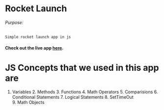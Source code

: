 # Rocket Launch

###### Purpose:
    Simple rocket launch app in js

#### Check out the live app [here](https://ramya-brs.github.io/Rocket-Launch/).
# JS Concepts that we used in this app are
1. Variables                                                                                                                                                                                                          2. Methods                                                                                                                                                                                                            3. Functions                                                                                                                                                                                                          4. Math Operators                                                                                                                                                                                                     5. Comparisions                                                                                                                                                                                                       6. Conditional Statements                                                                                                                                                                                             7. Logical Statements                                                                                                                                                                                                 8. SetTimeOut                                                                                                                                                                                                       
                     9. Math Objects
